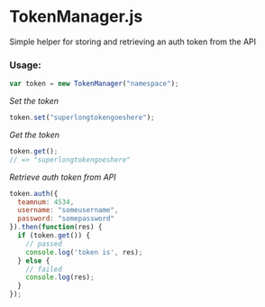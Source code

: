 # TokenManager.js

Simple helper for storing and retrieving an auth token from the API

### Usage:
```javascript
var token = new TokenManager("namespace");
```

*Set the token*
```javascript
token.set("superlongtokengoeshere");
```

*Get the token*
```javascript
token.get();
// => "superlongtokengoeshere"
```

*Retrieve auth token from API*
```javascript
token.auth({
  teamnum: 4534,
  username: "someusername",
  password: "somepassword"
}).then(function(res) {
  if (token.get()) {
    // passed
    console.log('token is', res);
  } else {
    // failed
    console.log(res);
  }
});
```

